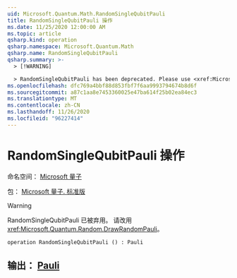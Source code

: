 ```yaml
---
uid: Microsoft.Quantum.Math.RandomSingleQubitPauli
title: RandomSingleQubitPauli 操作
ms.date: 11/25/2020 12:00:00 AM
ms.topic: article
qsharp.kind: operation
qsharp.namespace: Microsoft.Quantum.Math
qsharp.name: RandomSingleQubitPauli
qsharp.summary: >-
  > [!WARNING]

  > RandomSingleQubitPauli has been deprecated. Please use <xref:Microsoft.Quantum.Random.DrawRandomPauli> instead.
ms.openlocfilehash: dfc769a4bbf88d853fbf7f6aa9993794674b8d6f
ms.sourcegitcommit: a87c1aa8e7453360025e47ba614f25b02ea84ec3
ms.translationtype: MT
ms.contentlocale: zh-CN
ms.lasthandoff: 11/26/2020
ms.locfileid: "96227414"
---
```

# <a name="randomsinglequbitpauli-operation"></a>RandomSingleQubitPauli 操作

命名空间： [Microsoft 量子](xref:Microsoft.Quantum.Math)

包： [Microsoft 量子. 标准版](https://nuget.org/packages/Microsoft.Quantum.Standard)


> [!WARNING]
> RandomSingleQubitPauli 已被弃用。 请改用 <xref:Microsoft.Quantum.Random.DrawRandomPauli>。



```qsharp
operation RandomSingleQubitPauli () : Pauli
```


## <a name="output--pauli"></a>输出： [Pauli](xref:microsoft.quantum.lang-ref.pauli)

